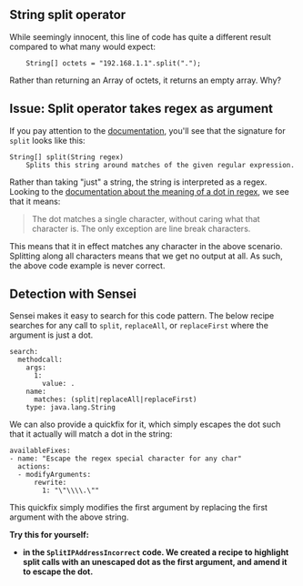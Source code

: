 ## String split operator

While seemingly innocent, this line of code has quite a different result compared to what many would expect:
```
    String[] octets = "192.168.1.1".split(".");
```

Rather than returning an Array of octets, it returns an empty array. Why? 

## Issue: Split operator takes regex as argument
If you pay attention to the [documentation](https://docs.oracle.com/javase/7/docs/api/java/lang/String.html), you'll see that the signature for `split` looks like this:
``` 
String[] split(String regex)
    Splits this string around matches of the given regular expression.
```

Rather than taking "just" a string, the string is interpreted as a regex. Looking to the [documentation about the meaning of a dot in regex](https://www.regular-expressions.info/dot.html), we see that it means:
> The dot matches a single character, without caring what that character is. The only exception are line break characters.

This means that it in effect matches any character in the above scenario. Splitting along all characters means that we get no output at all. As such, the above code example is never correct.

## Detection with Sensei

Sensei makes it easy to search for this code pattern. The below recipe searches for any call to `split`, `replaceAll`, or `replaceFirst` where the argument is just a dot. 

```
search:
  methodcall:
    args:
      1:
        value: .
    name:
      matches: (split|replaceAll|replaceFirst)
    type: java.lang.String

```

We can also provide a quickfix for it, which simply escapes the dot such that it actually will match a dot in the string:

```
availableFixes:
- name: "Escape the regex special character for any char"
  actions:
  - modifyArguments:
      rewrite:
        1: "\"\\\\.\""

```

This quickfix simply modifies the first argument by replacing the first argument with the above string. 

**Try this for yourself:**

- **in the `SplitIPAddressIncorrect` code. We created a recipe to highlight split calls with an unescaped dot as the first argument, and amend it to escape the dot.**
